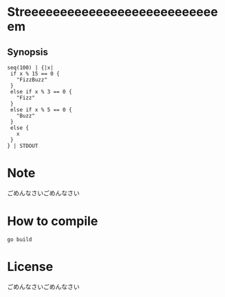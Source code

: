 # Streeeeeeeeeeeeeeeeeeeeeeeeeeeem

## Synopsis

```
seq(100) | {|x|
 if x % 15 == 0 {
   "FizzBuzz"
 }
 else if x % 3 == 0 {
   "Fizz"
 }
 else if x % 5 == 0 {
   "Buzz"
 }
 else {
   x
 }
} | STDOUT
   ```

# Note

ごめんなさいごめんなさい

# How to compile

```
go build
```

# License

ごめんなさいごめんなさい
